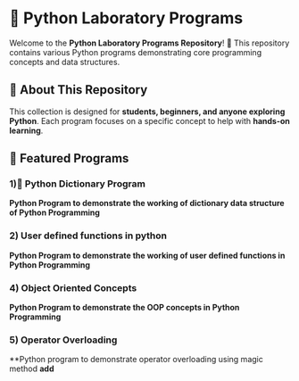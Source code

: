 # 🐍 Python Laboratory Programs  

Welcome to the **Python Laboratory Programs Repository**! 🎯 This repository contains various Python programs demonstrating core programming concepts and data structures.  

## 📌 About This Repository  
This collection is designed for **students, beginners, and anyone exploring Python**. Each program focuses on a specific concept to help with **hands-on learning**.  

## 🔹 Featured Programs  
### 1)📖 Python Dictionary Program  
**Python Program to demonstrate the working of dictionary data structure of Python Programming**  
### 2) User defined functions in python
**Python Program to demonstrate the working of user defined functions in Python Programming**
### 4) Object Oriented Concepts
**Python Program to demonstrate the OOP concepts in Python Programming**
### 5) Operator Overloading 
**Python program to demonstrate operator overloading using magic method __add__


